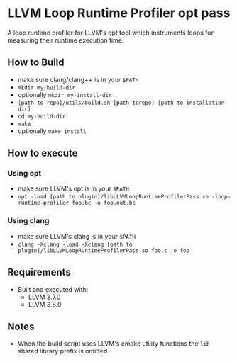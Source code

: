 
# LLVM Loop Runtime Profiler opt pass

A loop runtime profiler for LLVM's opt tool which instruments loops for measuring their runtime execution time.

## How to Build

- make sure clang/clang++ is in your `$PATH`
- `mkdir my-build-dir`
- optionally `mkdir my-install-dir`
- `[path to repo]/utils/build.sh [path torepo] [path to installation dir]`
- `cd my-build-dir`
- `make`
- optionally `make install`

## How to execute

### Using opt

- make sure LLVM's opt is in your `$PATH`
- `opt -load [path to plugin]/libLLVMLoopRuntimeProfilerPass.so -loop-runtime-profiler foo.bc -o foo.out.bc`

### Using clang

- make sure LLVM's clang is in your `$PATH`
- `clang -Xclang -load -Xclang [path to plugin]/libLLVMLoopRuntimeProfilerPass.so foo.c -o foo`
   
## Requirements

- Built and executed with:
  - LLVM 3.7.0
  - LLVM 3.8.0

## Notes

- When the build script uses LLVM's cmake utility functions the `lib` shared library prefix is omitted


